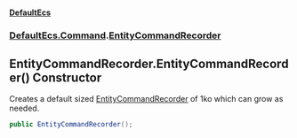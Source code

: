 #### [DefaultEcs](DefaultEcs.md 'DefaultEcs')
### [DefaultEcs.Command](DefaultEcs.md#DefaultEcs_Command 'DefaultEcs.Command').[EntityCommandRecorder](EntityCommandRecorder.md 'DefaultEcs.Command.EntityCommandRecorder')
## EntityCommandRecorder.EntityCommandRecorder() Constructor
Creates a default sized [EntityCommandRecorder](EntityCommandRecorder.md 'DefaultEcs.Command.EntityCommandRecorder') of 1ko which can grow as needed.  
```csharp
public EntityCommandRecorder();
```
